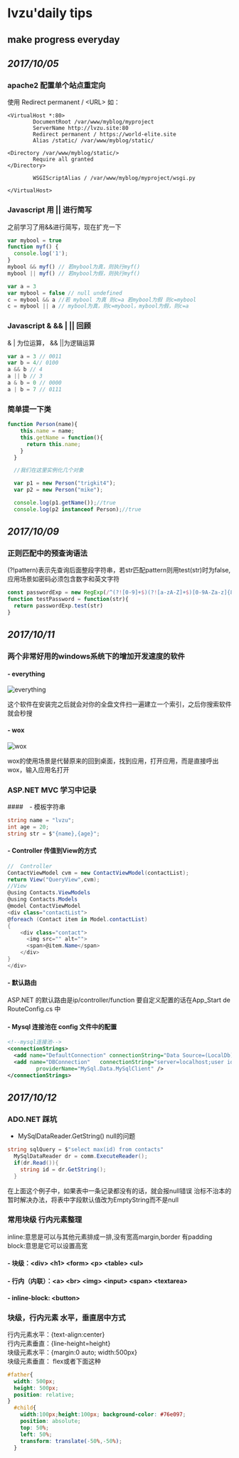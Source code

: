 # **lvzu'daily tips**

##   make progress everyday

## _2017/10/05_

### apache2 配置单个站点重定向
使用 Redirect permanent / \<URL>
如：
```
<VirtualHost *:80>
        DocumentRoot /var/www/myblog/myproject
        ServerName http://lvzu.site:80
        Redirect permanent / https://world-elite.site
        Alias /static/ /var/www/myblog/static/

<Directory /var/www/myblog/static/>
        Require all granted
</Directory>

        WSGIScriptAlias / /var/www/myblog/myproject/wsgi.py

</VirtualHost>
```

### Javascript 用 || 进行简写
之前学习了用&&进行简写，现在扩充一下
```javascript
var mybool = true
function myf() {
  console.log('1');
}
mybool && myf() // 若mybool为真，则执行myf()
mybool || myf() // 若mybool为假，则执行myf()

var a = 3
var mybool = false // null undefined
c = mybool && a //若 mybool 为真 则c=a 若mybool为假 则c=mybool
c = mybool || a // mybool为真，则c=mybool，mybool为假，则c=a
```

### Javascript & && | || 回顾
& | 为位运算， && ||为逻辑运算
```javascript
var a = 3 // 0011
var b = 4// 0100
a && b // 4
a || b // 3
a & b = 0 // 0000
a | b = 7 // 0111
```

### 简单提一下类
```javascript
function Person(name){
    this.name = name;
    this.getName = function(){
      return this.name;
    }
  }

  //我们在这里实例化几个对象

  var p1 = new Person("trigkit4");
  var p2 = new Person("mike");

  console.log(p1.getName());//true
  console.log(p2 instanceof Person);//true
```

## _2017/10/09_

### 正则匹配中的预查询语法
(?!pattern)表示先查询后面整段字符串，若str匹配pattern则用test(str)时为false,应用场景如密码必须包含数字和英文字符
```javascript
const passwordExp = new RegExp(/^(?![0-9]+$)(?![a-zA-Z]+$)[0-9A-Za-z]{8,16}$/)
function testPassword = function(str){
  return passwordExp.test(str)
}
```

## _2017/10/11_

### 两个非常好用的windows系统下的增加开发速度的软件
#### - everything
![everything](http://e.hiphotos.baidu.com/exp/w=500/sign=5a2287553e6d55fbc5c676265d234f40/d439b6003af33a8795e5eb91c55c10385243b5b5.jpg)

这个软件在安装完之后就会对你的全盘文件扫一遍建立一个索引，之后你搜索软件就会秒搜

#### - wox
![wox](http://img.iplaysoft.com/wp-content/uploads/2014/wox/wox-search.jpg)

wox的使用场景是代替原来的回到桌面，找到应用，打开应用，而是直接呼出wox，输入应用名打开


### ASP.NET MVC 学习中记录
####　- 模板字符串
```csharp
string name = "lvzu";
int age = 20;
string str = $"{name},{age}";
```
#### - Controller 传值到View的方式
```csharp
//  Controller
ContactViewModel cvm = new ContactViewModel(contactList);
return View("QueryView",cvm);
//View
@using Contacts.ViewModels
@using Contacts.Models
@model ContactViewModel
<div class="contactList">
@foreach (Contact item in Model.contactList)
{
    <div class="contact">
      <img src="" alt="">
      <span>@item.Name</span>
    </div>
}
</div>
```
#### - 默认路由
ASP.NET 的默认路由是ip/controller/function
要自定义配置的话在App_Start de  RouteConfig.cs 中

#### - Mysql 连接池在 config 文件中的配置
```xml
<!--mysql连接池-->
<connectionStrings>
  <add name="DefaultConnection" connectionString="Data Source=(LocalDb)\v11.0;Initial Catalog=aspnet-Sanlogic.MSTWebsite-20140219093639;Integrated Security=SSPI;AttachDBFilename=|DataDirectory|\aspnet-Sanlogic.MSTWebsite-20140219093639.mdf" providerName="System.Data.SqlClient" />
  <add name="DBConnection"   connectionString="server=localhost;user id=(你的数据库用户名);password=(你的密码);database=(你的数据库名); pooling=true;"
         providerName="MySql.Data.MySqlClient" />
</connectionStrings>
```
## _2017/10/12_

### ADO.NET 踩坑
- MySqlDataReader.GetString() null的问题
```csharp
string sqlQuery = $"select max(id) from contacts"
  MySqlDataReader dr = comm.ExecuteReader();
  if(dr.Read()){
    string id = dr.GetString();
  }
```
在上面这个例子中，如果表中一条记录都没有的话，就会报null错误
治标不治本的暂时解决办法，将表中字段默认值改为EmptyString而不是null

### 常用块级 行内元素整理
inline:意思是可以与其他元素排成一排,没有宽高margin,border 有padding  
block:意思是它可以设置高宽
#### - 块级：\<div\> \<h1\> \<form\> \<p\> \<table\> \<ul\>
#### - 行内（内联）：\<a\> \<br\> \<img\> \<input> \<span\> \<textarea\>
#### - inline-block: \<button\>

### 块级，行内元素 水平，垂直居中方式
行内元素水平：{text-align:center}  
行内元素垂直：{line-height=height}  
块级元素水平：{margin:0 auto; width:500px}  
块级元素垂直： flex或者下面这种
```css
#father{
  width: 500px;
  height: 500px;
  position: relative;
}
  #child{
    width:100px;height:100px; background-color: #76e097;
    position: absolute;
    top: 50%;
    left: 50%;
    transform: translate(-50%,-50%);
  }
```
